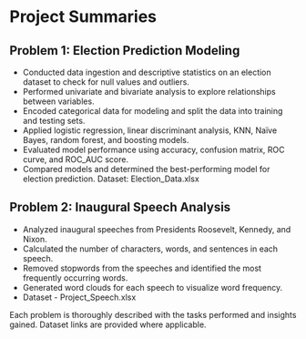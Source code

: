 
# Project Summaries

## Problem 1: Election Prediction Modeling
- Conducted data ingestion and descriptive statistics on an election dataset to check for null values and outliers.
- Performed univariate and bivariate analysis to explore relationships between variables.
- Encoded categorical data for modeling and split the data into training and testing sets.
- Applied logistic regression, linear discriminant analysis, KNN, Naïve Bayes, random forest, and boosting models.
- Evaluated model performance using accuracy, confusion matrix, ROC curve, and ROC_AUC score.
- Compared models and determined the best-performing model for election prediction.
Dataset: Election_Data.xlsx

## Problem 2: Inaugural Speech Analysis
- Analyzed inaugural speeches from Presidents Roosevelt, Kennedy, and Nixon.
- Calculated the number of characters, words, and sentences in each speech.
- Removed stopwords from the speeches and identified the most frequently occurring words.
- Generated word clouds for each speech to visualize word frequency.
- Dataset - Project_Speech.xlsx

Each problem is thoroughly described with the tasks performed and insights gained. Dataset links are provided where applicable.
